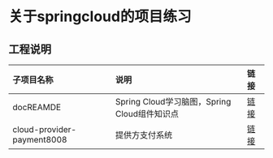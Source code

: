 # 关于springcloud的项目练习

## 工程说明
子项目名称|说明|链接
:----|:----|:----
docREAMDE|Spring Cloud学习脑图，Spring Cloud组件知识点|[链接](docREAMDE/DOCREAMDE.md)
cloud-provider-payment8008|提供方支付系统|[链接](cloud-provider-payment8001)


